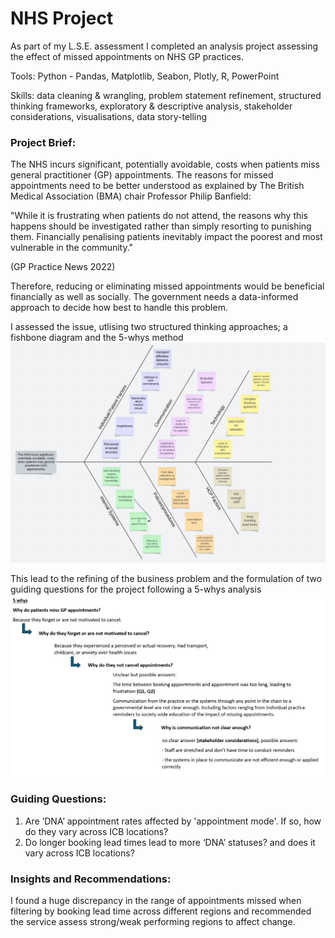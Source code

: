 # NHS Project
As part of my L.S.E. assessment I completed an analysis project assessing the effect of missed appointments on NHS GP practices. 

Tools: Python - Pandas, Matplotlib, Seabon, Plotly, R, PowerPoint

Skills: data cleaning & wrangling, problem statement refinement, structured thinking frameworks, exploratory & descriptive analysis, stakeholder considerations, visualisations, data story-telling

### **Project Brief:**
The NHS incurs significant, potentially avoidable, costs when patients miss general practitioner (GP) appointments. The reasons for missed appointments need to be better understood as explained by The British Medical Association (BMA) chair Professor Philip Banfield:

"While it is frustrating when patients do not attend, the reasons why this happens should be investigated rather than simply resorting to punishing them. Financially penalising patients inevitably impact the poorest and most vulnerable in the community."

(GP Practice News 2022)

Therefore, reducing or eliminating missed appointments would be beneficial financially as well as socially. The government needs a data-informed approach to decide how best to handle this problem.

I assessed the issue, utlising two structured thinking approaches; a fishbone diagram and the 5-whys method
![image 1](https://github.com/JonathanMinto/NHS/blob/main/Fishbone%20Diagram.png)

This lead to the refining of the business problem and the formulation of two guiding questions for the project following a 5-whys analysis
![image 2](https://github.com/JonathanMinto/NHS/blob/main/5-whys-NHS.png)

### **Guiding Questions:**
1. Are ‘DNA’ appointment rates affected by 'appointment mode'. If so, how do they vary across ICB locations?
2. Do longer booking lead times lead to more ‘DNA’ statuses? and does it vary across ICB locations?

### **Insights and Recommendations:**
I found a huge discrepancy in the range of appointments missed when filtering by booking lead time across different regions and recommended the service assess strong/weak performing regions to affect change.
